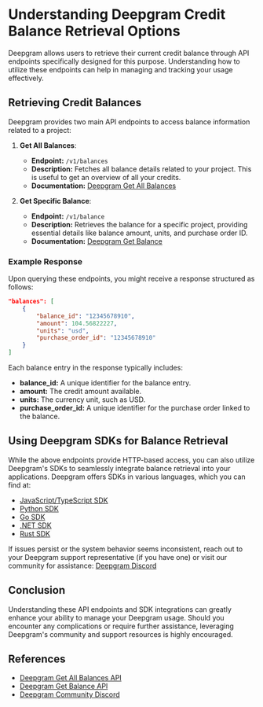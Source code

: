 # Understanding Deepgram Credit Balance Retrieval Options

Deepgram allows users to retrieve their current credit balance through API endpoints specifically designed for this purpose. Understanding how to utilize these endpoints can help in managing and tracking your usage effectively.

## Retrieving Credit Balances

Deepgram provides two main API endpoints to access balance information related to a project:

1. **Get All Balances**:
   - **Endpoint:** `/v1/balances`
   - **Description:** Fetches all balance details related to your project. This is useful to get an overview of all your credits.
   - **Documentation:** [Deepgram Get All Balances](https://developers.deepgram.com/reference/get-all-balances)

2. **Get Specific Balance**:
   - **Endpoint:** `/v1/balance`
   - **Description:** Retrieves the balance for a specific project, providing essential details like balance amount, units, and purchase order ID.
   - **Documentation:** [Deepgram Get Balance](https://developers.deepgram.com/reference/get-balance)

### Example Response

Upon querying these endpoints, you might receive a response structured as follows:

```json
"balances": [
    {
        "balance_id": "12345678910",
        "amount": 104.56822227,
        "units": "usd",
        "purchase_order_id": "12345678910"
    }
]
```

Each balance entry in the response typically includes:
- **balance_id:** A unique identifier for the balance entry.
- **amount:** The credit amount available.
- **units:** The currency unit, such as USD.
- **purchase_order_id:** A unique identifier for the purchase order linked to the balance.

## Using Deepgram SDKs for Balance Retrieval

While the above endpoints provide HTTP-based access, you can also utilize Deepgram's SDKs to seamlessly integrate balance retrieval into your applications. Deepgram offers SDKs in various languages, which you can find at:
- [JavaScript/TypeScript SDK](https://github.com/deepgram/deepgram-js-sdk)
- [Python SDK](https://github.com/deepgram/deepgram-python-sdk)
- [Go SDK](https://github.com/deepgram/deepgram-go-sdk)
- [.NET SDK](https://github.com/deepgram/deepgram-dotnet-sdk)
- [Rust SDK](https://github.com/deepgram/deepgram-rust-sdk)

If issues persist or the system behavior seems inconsistent, reach out to your Deepgram support representative (if you have one) or visit our community for assistance: [Deepgram Discord](https://discord.gg/deepgram)

## Conclusion

Understanding these API endpoints and SDK integrations can greatly enhance your ability to manage your Deepgram usage. Should you encounter any complications or require further assistance, leveraging Deepgram's community and support resources is highly encouraged.

## References

- [Deepgram Get All Balances API](https://developers.deepgram.com/reference/get-all-balances)
- [Deepgram Get Balance API](https://developers.deepgram.com/reference/get-balance)
- [Deepgram Community Discord](https://discord.gg/deepgram)
